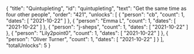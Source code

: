 {
  "title": "Quintupleting",
  "id": "quintupleting",
  "text": "Get the same time as four other people",
  "order": "421",
  "unlocks": [
    {
      "person": "cb",
      "count": 1,
      "dates": [
        "2021-10-22"
      ]
    },
    {
      "person": "Emma L",
      "count": 1,
      "dates": [
        "2021-10-22"
      ]
    },
    {
      "person": "j-sheps",
      "count": 1,
      "dates": [
        "2021-10-22"
      ]
    },
    {
      "person": "Lily2point0",
      "count": 1,
      "dates": [
        "2021-10-22"
      ]
    },
    {
      "person": "Oliver Turner",
      "count": 1,
      "dates": [
        "2021-10-22"
      ]
    }
  ],
  "totalUnlocks": 5
}